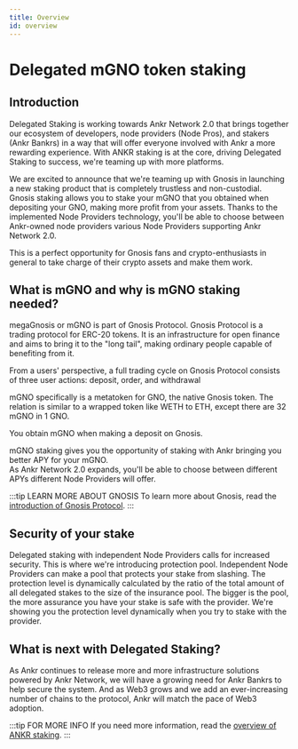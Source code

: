```yaml
---
title: Overview  
id: overview
---
```


# Delegated mGNO token staking

## Introduction

Delegated Staking is working towards Ankr Network 2.0 that brings together our ecosystem of developers, node providers (Node Pros), and stakers (Ankr Bankrs) in a way that will offer everyone involved with Ankr a more rewarding experience.
With ANKR staking is at the core, driving Delegated Staking to success, we're teaming up with more platforms.   

We are excited to announce that we're teaming up with Gnosis in launching a new staking product that is completely trustless and non-custodial.
Gnosis staking allows you to stake your mGNO that you obtained when depositing your GNO, making more profit from your assets.
Thanks to the implemented Node Providers technology, you'll be able to choose between Ankr-owned node providers various Node Providers supporting Ankr Network 2.0.

This is a perfect opportunity for Gnosis fans and crypto-enthusiasts in general to take charge of their crypto assets and make them work.

## What is mGNO and why is mGNO staking needed?

megaGnosis or mGNO is part of Gnosis Protocol. 
Gnosis Protocol is a trading protocol for ERC-20 tokens. 
It is an infrastructure for open finance and aims to bring it to the "long tail", making ordinary people capable of benefiting from it.

From a users' perspective, a full trading cycle on Gnosis Protocol consists of three user actions: deposit, order, and withdrawal

mGNO specifically is a metatoken for GNO, the native Gnosis token. 
The relation is similar to a wrapped token like WETH to ETH, except there are 32 mGNO in 1 GNO.

You obtain mGNO when making a deposit on Gnosis. 

mGNO staking gives you the opportunity of staking with Ankr bringing you better APY for your mGNO.   
As Ankr Network 2.0 expands, you'll be able to choose between different APYs different Node Providers will offer. 

:::tip LEARN MORE ABOUT GNOSIS
To learn more about Gnosis, read the [introduction of Gnosis Protocol](https://docs.gnosis.io/protocol/docs/introduction1/).
:::

## Security of your stake
Delegated staking with independent Node Providers calls for increased security. 
This is where we're introducing protection pool. 
Independent Node Providers can make a pool that protects your stake from slashing. 
The protection level is dynamically calculated by the ratio of the total amount of all delegated stakes to the size of the insurance pool.
The bigger is the pool, the more assurance you have your stake is safe with the provider.
We're showing you the protection level dynamically when you try to stake with the provider.

## What is next with Delegated Staking?
As Ankr continues to release more and more infrastructure solutions powered by Ankr Network, we will have a growing need for Ankr Bankrs to help secure the system. 
And as Web3 grows and we add an ever-increasing number of chains to the protocol, Ankr will match the pace of Web3 adoption.

:::tip FOR MORE INFO
If you need more information, read the [overview of ANKR staking](/staking/delegated-staking/ankr/overview/).
:::
